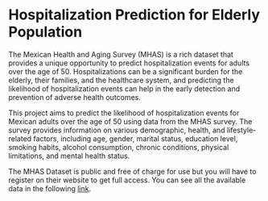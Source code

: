 # Hospitalization Prediction for Elderly Population

The Mexican Health and Aging Survey (MHAS) is a rich dataset that provides a unique opportunity to predict hospitalization events for adults over the age of 50. Hospitalizations can be a significant burden for the elderly, their families, and the healthcare system, and predicting the likelihood of hospitalization events can help in the early detection and prevention of adverse health outcomes.

This project aims to predict the likelihood of hospitalization events for Mexican adults over the age of 50 using data from the MHAS survey. The survey provides information on various demographic, health, and lifestyle-related factors, including age, gender, marital status, education level, smoking habits, alcohol consumption, chronic conditions, physical limitations, and mental health status.

The MHAS Dataset is public and free of charge for use but you will have to register on their website to get full access. You can see all the available data in the following [link](https://www.mhasweb.org/DataProducts/Home.aspx).